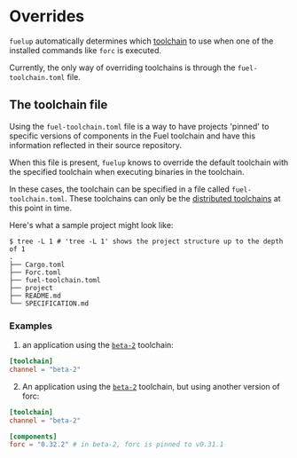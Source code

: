 # Overrides

`fuelup` automatically determines which [toolchain] to use when one of the installed commands like
`forc` is executed.

Currently, the only way of overriding toolchains is through the `fuel-toolchain.toml` file.

## The toolchain file

Using the `fuel-toolchain.toml` file is a way to have projects 'pinned' to specific versions of components 
in the Fuel toolchain and have this information reflected in their source repository.

When this file is present, `fuelup` knows to override the default toolchain with the specified toolchain when executing binaries
in the toolchain.

In these cases, the toolchain can be specified in a file called `fuel-toolchain.toml`. These toolchains can only be
the [distributed toolchains] at this point in time.

Here's what a sample project might look like:

```console
$ tree -L 1 # 'tree -L 1' shows the project structure up to the depth of 1
.
├── Cargo.toml
├── Forc.toml
├── fuel-toolchain.toml
├── project
├── README.md
└── SPECIFICATION.md
```

### Examples

1. an application using the [`beta-2`] toolchain:

```toml
[toolchain]
channel = "beta-2"
```

2. An application using the [`beta-2`] toolchain, but using another version of forc:

```toml
[toolchain]
channel = "beta-2"

[components]
forc = "0.32.2" # in beta-2, forc is pinned to v0.31.1
```

[toolchain]: concepts/toolchains.md
[distributed toolchains]: concepts/toolchains.md#toolchains
[`beta-2`]: concepts/channels/beta-2.md
